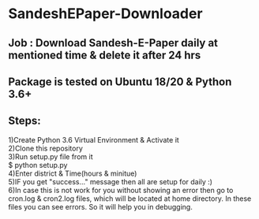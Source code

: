 # SandeshEPaper-Downloader
## Job : Download Sandesh-E-Paper daily at mentioned time & delete it after 24 hrs
## Package is tested on Ubuntu 18/20 & Python 3.6+
## Steps:

1)Create Python 3.6 Virtual Environment & Activate it</br>
2)Clone this repository</br>
3)Run setup.py file from it</br>
$ python setup.py</br>
4)Enter district & Time(hours & minitue)</br>
5)IF you get "success..." message then all are setup for daily :)</br>
6)In case this is not work for you without showing an error then go to cron.log & cron2.log files, which will be located at home directory. In these files you can see errors. So it will help you in debugging.</br>
